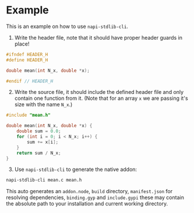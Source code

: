# Example

This is an example on how to use `napi-stdlib-cli`.

1. Write the header file, note that it should have proper header guards in place!

```c
#ifndef HEADER_H
#define HEADER_H

double mean(int N_x, double *x);

#endif // HEADER_H
```

2. Write the source file, it should include the defined header file and only contain one function from it. (Note that for an array `x` we are passing it's size with the name `N_x`.)

```c
#include "mean.h"

double mean(int N_x, double *x) {
    double sum = 0.0;
    for (int i = 0; i < N_x; i++) {
        sum += x[i];
    }
    return sum / N_x;
}
```

3. Use `napi-stdlib-cli` to generate the native addon:

```bash
napi-stdlib-cli mean.c mean.h
```

This auto generates an `addon.node`, `build` directory, `manifest.json` for resolving dependencies, `binding.gyp` and `include.gypi` these may contain the absolute path to your installation and current working directory.
